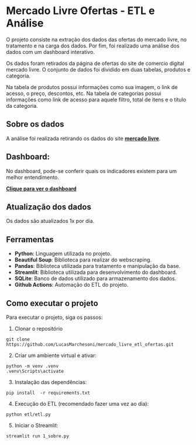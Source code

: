 # Mercado Livre Ofertas - ETL e Análise

O projeto consiste na extração dos dados das ofertas do mercado livre, no tratamento e na carga dos dados. Por fim, foi realizado uma análise dos dados com um dashboard interativo.

Os dados foram retirados da página de ofertas do site de comercio digital mercado livre. O conjunto de dados foi dividido em duas tabelas, produtos e categoria.

Na tabela de produtos possui informações como sua imagem, o link de acesso, o preço, descontos, etc. Na tabela de categorias possui informações como link de acesso para aquele filtro, total de itens e o título da categoria.

## Sobre os dados

A análise foi realizada retirando os dados do site **[mercado livre]("https://www.mercadolivre.com.br/ofertas?container_id=MLB779362-1)**.

## Dashboard:

No dashboard, pode-se conferir quais os indicadores existem para um melhor entendimento.

**[Clique para ver o dashboard](https://app.powerbi.com/view?r=eyJrIjoiYWVmYWU1MWYtYTY0YS00OTU0LTk2YzMtNmI2ODNmZWFmNjVkIiwidCI6ImE5NjgwMmM4LTA0OTAtNDI3NC1iZDVmLTA5NzIxYWQzOWRjNiJ9)**

## Atualização dos dados

Os dados são atualizados 1x por dia.

## Ferramentas

- **Python**: Linguagem utilizada no projeto.
- **Beautiful Soup**: Biblioteca para realizar do webscraping.
- **Pandas**: Biblioteca utilizada para tratamento e manipulação da base.
- **Streamlit**: Biblioteca utilizada para desenvolvimento do dashboard.
- **SQLite**: Banco de dados utilizado para armazenamento dos dados.
- **Github Actions**: Automação do ETL do projeto.

## Como executar o projeto

Para executar o projeto, siga os passos:

1. Clonar o repositório

```
git clone https://github.com/LucasMarchesoni/mercado_livre_etl_ofertas.git
```

2. Criar um ambiente virtual e ativar:

```
python -m venv .venv
.venv\Scripts\activate
```

3. Instalação das dependências:

```
pip install  -r requirements.txt
```

4. Execução do ETL (recomendado fazer uma vez ao dia):

```
python etl/etl.py
```

5. Iniciar o Streamlit:

```
streamlit run 1_sobre.py
```
